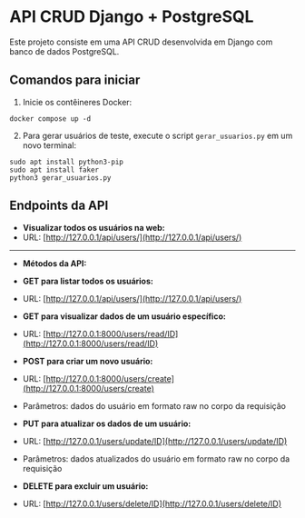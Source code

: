 # API CRUD Django + PostgreSQL

Este projeto consiste em uma API CRUD desenvolvida em Django com banco de dados PostgreSQL.


## Comandos para iniciar

1. Inicie os contêineres Docker:
   
```
docker compose up -d
```

2. Para gerar usuários de teste, execute o script `gerar_usuarios.py` em um novo terminal:

```
sudo apt install python3-pip
sudo apt install faker
python3 gerar_usuarios.py

```



## Endpoints da API

- **Visualizar todos os usuários na web:**
- URL: [http://127.0.0.1/api/users/](http://127.0.0.1/api/users/)

---

- **Métodos da API:**

- **GET para listar todos os usuários:**
 - URL: [http://127.0.0.1/api/users/](http://127.0.0.1/api/users/)

- **GET para visualizar dados de um usuário específico:**
 - URL: [http://127.0.0.1:8000/users/read/ID](http://127.0.0.1:8000/users/read/ID)

- **POST para criar um novo usuário:**
 - URL: [http://127.0.0.1:8000/users/create](http://127.0.0.1:8000/users/create)
 - Parâmetros: dados do usuário em formato raw no corpo da requisição

- **PUT para atualizar os dados de um usuário:**
 - URL: [http://127.0.0.1/users/update/ID](http://127.0.0.1/users/update/ID)
 - Parâmetros: dados atualizados do usuário em formato raw no corpo da requisição

- **DELETE para excluir um usuário:**
 - URL: [http://127.0.0.1/users/delete/ID](http://127.0.0.1/users/delete/ID)
